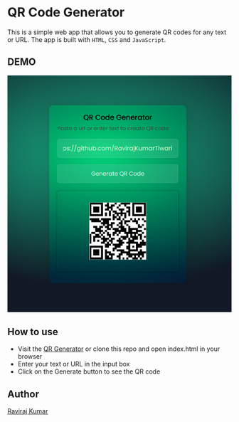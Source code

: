 # QR Code Generator

This is a simple web app that allows you to generate QR codes for any text or URL. The app is built with `HTML`, `CSS` and `JavaScript`.

## DEMO

![QR Code Generator](/assets/Screenshot%202023-07-16%20223644.png)

## How to use

- Visit the [QR Generator](https://ravirajkumartiwari.github.io/QR-Code-Generator/) or clone this repo and open index.html in your browser
- Enter your text or URL in the input box
- Click on the Generate button to see the QR code

## Author

[Raviraj Kumar](linkedin.com/in/raviraj-kumar-019956225)
